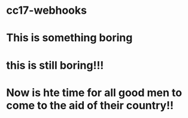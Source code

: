 # cc17-webhooks
# This is something boring
# this is still boring!!!
# Now is hte time for all good men to come to the aid of their country!!
